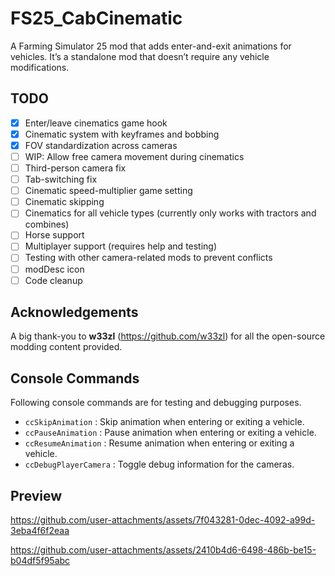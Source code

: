 # FS25_CabCinematic

A Farming Simulator 25 mod that adds enter-and-exit animations for vehicles.
It’s a standalone mod that doesn’t require any vehicle modifications.

## TODO

- [x] Enter/leave cinematics game hook
- [x] Cinematic system with keyframes and bobbing
- [x] FOV standardization across cameras
- [ ] WIP: Allow free camera movement during cinematics
- [ ] Third-person camera fix
- [ ] Tab-switching fix
- [ ] Cinematic speed-multiplier game setting
- [ ] Cinematic skipping
- [ ] Cinematics for all vehicle types (currently only works with tractors and combines)
- [ ] Horse support
- [ ] Multiplayer support (requires help and testing)
- [ ] Testing with other camera-related mods to prevent conflicts
- [ ] modDesc icon
- [ ] Code cleanup

## Acknowledgements

A big thank-you to **w33zl** (https://github.com/w33zl) for all the open-source modding content provided.

## Console Commands

Following console commands are for testing and debugging purposes.

- `ccSkipAnimation` : Skip animation when entering or exiting a vehicle.
- `ccPauseAnimation` : Pause animation when entering or exiting a vehicle.
- `ccResumeAnimation` : Resume animation when entering or exiting a vehicle.
- `ccDebugPlayerCamera` : Toggle debug information for the cameras.

## Preview

https://github.com/user-attachments/assets/7f043281-0dec-4092-a99d-3eba4f6f2eaa

https://github.com/user-attachments/assets/2410b4d6-6498-486b-be15-b04df5f95abc

